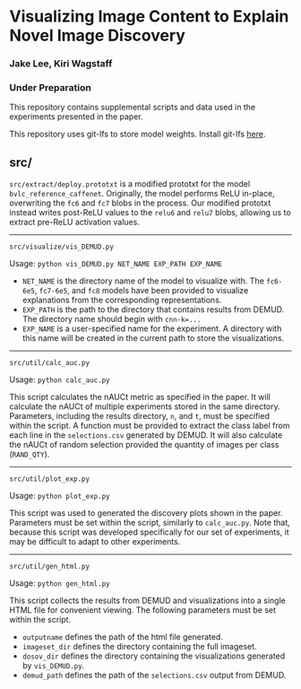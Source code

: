 # Visualizing Image Content to Explain Novel Image Discovery
### Jake Lee, Kiri Wagstaff
### Under Preparation

This repository contains supplemental scripts and data used in the experiments presented in the paper.

This repository uses git-lfs to store model weights. Install git-lfs [here](https://git-lfs.github.com).

## src/

`src/extract/deploy.prototxt` is a modified prototxt for the model `bvlc_reference_caffenet`. Originally, the model performs ReLU in-place, overwriting the `fc6` and `fc7` blobs in the process. Our modified prototxt instead writes post-ReLU values to the `relu6` and `relu7` blobs, allowing us to extract pre-ReLU activation values.

----

`src/visualize/vis_DEMUD.py`

Usage: `python vis_DEMUD.py NET_NAME EXP_PATH EXP_NAME`

* `NET_NAME` is the directory name of the model to visualize with. The `fc6-6e5`, `fc7-6e5`, and `fc8` models have been provided to visualize explanations from the corresponding representations.
* `EXP_PATH` is the path to the directory that contains results from DEMUD. The directory name should begin with `cnn-k=...`
* `EXP_NAME` is a user-specified name for the experiment. A directory with this name will be created in the current path to store the visualizations.

----

`src/util/calc_auc.py`

Usage: `python calc_auc.py`

This script calculates the nAUCt metric as specified in the paper. It will calculate the nAUCt of multiple experiments stored in the same directory. Parameters, including the results directory, `n`, and `t`, must be specified within the script. A function must be provided to extract the class label from each line in the `selections.csv` generated by DEMUD. It will also calculate the nAUCt of random selection provided the quantity of images per class (`RAND_QTY`). 

----

`src/util/plot_exp.py`

Usage: `python plot_exp.py`

This script was used to generated the discovery plots shown in the paper. Parameters must be set within the script, similarly to `calc_auc.py`. Note that, because this script was developed specifically for our set of experiments, it may be difficult to adapt to other experiments. 

----

`src/util/gen_html.py`

Usage: `python gen_html.py`

This script collects the results from DEMUD and visualizations into a single HTML file for convenient viewing. The following parameters must be set within the script.

* `outputname` defines the path of the html file generated.
* `imageset_dir` defines the directory containing the full imageset.
* `dosov_dir` defines the directory containing the visualizations generated by `vis_DEMUD.py`.
* `demud_path` defines the path of the `selections.csv` output from DEMUD.

